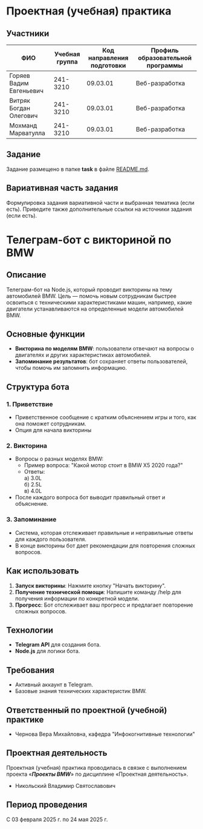# Проектная (учебная) практика

## Участники

| ФИО                     | Учебная группа | Код направления подготовки | Профиль образовательной программы |
|-------------------------|----------------|----------------------------|-----------------------------------|
| Горяев Вадим Евгеньевич | 241-3210 | 09.03.01 | Веб-разработка |
| Витряк Богдан Олегович  | 241-3210 | 09.03.01 | Веб-разработка |
| Мохманд Марватулла      | 241-3210 | 09.03.01 | Веб-разработка |

## Задание

Задание размещено в папке **task** в файле [README.md](task/README.md).

## Вариативная часть задания

Формулировка задания вариативной части и выбранная тематика (если есть). Приведите также дополнительные ссылки на источники задания (если есть).

# Телеграм-бот с викториной по BMW

## Описание

Телеграм-бот на Node.js, который проводит викторины на тему автомобилей BMW. Цель — помочь новым сотрудникам быстрее освоиться с техническими характеристиками машин, например, какие двигатели устанавливаются на определенные модели автомобилей BMW.

## Основные функции

- **Викторина по моделям BMW**: пользователи отвечают на вопросы о двигателях и других характеристиках автомобилей.
- **Запоминание результатов**: бот сохраняет ответы пользователей, чтобы помочь им запомнить информацию.

## Структура бота

### 1. Приветствие

- Приветственное сообщение с кратким объяснением игры и того, как она поможет сотрудникам.
- Опция для начала викторины

### 2. Викторина

- Вопросы о разных моделях BMW:
  - Пример вопроса: "Какой мотор стоит в BMW X5 2020 года?"
  - Ответы:  
    а) 3.0L  
    б) 2.5L  
    в) 4.0L
- После каждого вопроса бот выводит правильный ответ и объяснение.

### 3. Запоминание

- Система, которая отслеживает правильные и неправильные ответы для каждого пользователя.
- В конце викторины бот дает рекомендации для повторения сложных вопросов.


## Как использовать

1. **Запуск викторины**: Нажмите кнопку "Начать викторину".
2. **Получение технической помощи**: Напишите команду /help для получения информации по конкретной модели.
3. **Прогресс**: Бот отслеживает ваш прогресс и предлагает повторение сложных вопросов.

## Технологии

- **Telegram API** для создания бота.
- **Node.js** для логики бота.

## Требования

- Активный аккаунт в Telegram.
- Базовые знания технических характеристик BMW.

## Ответственный по проектной (учебной) практике

- Чернова Вера Михайловна, кафедра "Инфокогнитивные технологии"
  
## Проектная деятельность

Проектная (учебная) практика проводилась в связке с выполнением проекта «***Проекты BMW***» по дисциплине «Проектная деятельность».

- Никольский Владимир Святославович

## Период проведения

С 03 февраля 2025 г. по 24 мая 2025 г.
